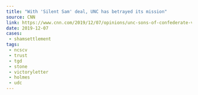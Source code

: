 ```yaml
---
title: "With 'Silent Sam' deal, UNC has betrayed its mission"
source: CNN
link: https://www.cnn.com/2019/12/07/opinions/unc-sons-of-confederate-veterans-silent-sam-cox/index.html
date: 2019-12-07
cases:
 - shamsettlement
tags:
 - ncscv
 - trust
 - tgd
 - stone
 - victoryletter
 - holmes
 - udc
---
```

